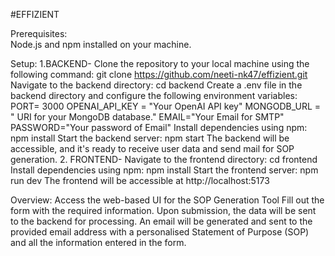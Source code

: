#EFFIZIENT

Prerequisites:  
Node.js and npm installed on your machine.  

Setup:
1.BACKEND-
Clone the repository to your local machine using the following command: git clone https://github.com/neeti-nk47/effizient.git
Navigate to the backend directory: cd backend
Create a .env file in the backend directory and configure the following environment variables:
PORT= 3000
OPENAI_API_KEY = "Your OpenAI API key"
MONGODB_URL = " URI for your MongoDB database."
EMAIL="Your Email for SMTP"
PASSWORD="Your password of Email"
Install dependencies using npm: npm install
Start the backend server: npm start
The backend will be accessible, and it's ready to receive user data and send mail for SOP generation.
2. FRONTEND-
Navigate to the frontend directory: cd frontend
Install dependencies using npm: npm install
Start the frontend server: npm run dev
The frontend will be accessible at http://localhost:5173 

Overview:
Access the web-based UI for the SOP Generation Tool 
Fill out the form with the required information.
Upon submission, the data will be sent to the backend for processing.
An email will be generated and sent to the provided email address with a personalised Statement of Purpose (SOP) and all the information entered in the form.
 
